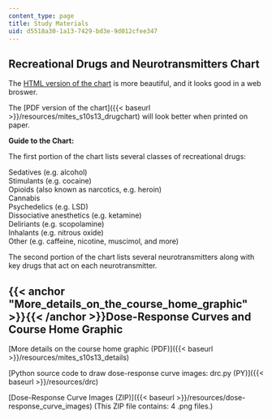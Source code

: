 ```yaml
---
content_type: page
title: Study Materials
uid: d5518a30-1a13-7429-bd3e-9d012cfee347
---
```


Recreational Drugs and Neurotransmitters Chart
----------------------------------------------

The [HTML version of the chart](/ans7870/ES/ES.S10/S13/studymaterials/drugchart.htm) is more beautiful, and it looks good in a web broswer. 

The [PDF version of the chart]({{< baseurl >}}/resources/mites_s10s13_drugchart) will look better when printed on paper. 

**Guide to the Chart:** 

The first portion of the chart lists several classes of recreational drugs:

Sedatives (e.g. alcohol)  
Stimulants (e.g. cocaine)  
Opioids (also known as narcotics, e.g. heroin)  
Cannabis  
Psychedelics (e.g. LSD)  
Dissociative anesthetics (e.g. ketamine)  
Deliriants (e.g. scopolamine)  
Inhalants (e.g. nitrous oxide)  
Other (e.g. caffeine, nicotine, muscimol, and more)

The second portion of the chart lists several neurotransmitters along with key drugs that act on each neurotransmitter.

{{< anchor "More_details_on_the_course_home_graphic" >}}{{< /anchor >}}Dose-Response Curves and Course Home Graphic
-------------------------------------------------------------------------------------------------------------------

[More details on the course home graphic (PDF)]({{< baseurl >}}/resources/mites_s10s13_details)

[Python source code to draw dose-response curve images: drc.py (PY)]({{< baseurl >}}/resources/drc)

[Dose-Response Curve Images (ZIP)]({{< baseurl >}}/resources/dose-response_curve_images) (This ZIP file contains: 4 .png files.)